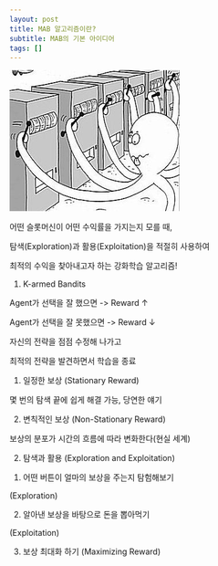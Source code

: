 ```yaml
---
layout: post
title: MAB 알고리즘이란?
subtitle: MAB의 기본 아이디어 
tags: []
---
```


![slot](/assets/img/slot.jpg)


어떤 슬롯머신이 어떤 수익률을 가지는지 모를 때,

탐색(Exploration)과 활용(Exploitation)을 적절히 사용하여

최적의 수익을 찾아내고자 하는 강화학습 알고리즘!



1. K-armed Bandits



Agent가 선택을 잘 했으면 ->  Reward ↑

Agent가 선택을 잘 못했으면 -> Reward ↓



자신의 전략을 점점 수정해 나가고

최적의 전략을 발견하면서 학습을 종료


1) 일정한 보상 (Stationary Reward)


몇 번의 탐색 끝에 쉽게 해결 가능, 당연한 얘기



2) 변칙적인 보상 (Non-Stationary Reward)


보상의 분포가 시간의 흐름에 따라 변화한다(현실 세계)


2. 탐색과 활용 (Exploration and Exploitation)


1) 어떤 버튼이 얼마의 보상을 주는지 탐험해보기

(Exploration)


2) 알아낸 보상을 바탕으로 돈을 뽑아먹기

(Exploitation)


3. 보상 최대화 하기 (Maximizing Reward)


